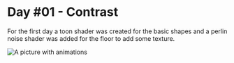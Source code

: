 # Day #01 - Contrast

For the first day a toon shader was created for the basic shapes and a perlin noise shader was added for the floor to add some texture.

![A picture with animations](https://im3.ezgif.com/tmp/ezgif-3-bd67eaa7fc2a.gif)
